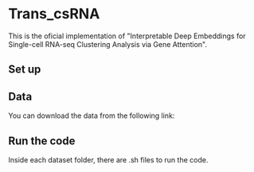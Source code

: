 # Trans_csRNA
This is the oficial implementation of "Interpretable Deep Embeddings for Single-cell RNA-seq Clustering Analysis via Gene Attention".
## Set up

## Data
You can download the data from the following link:

## Run the code
Inside each dataset folder, there are .sh files to run the code.
